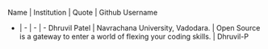 Name | Institution | Quote | Github Username 
- | - | - | - 
Dhruvil Patel | Navrachana University, Vadodara. | Open Source is a gateway to enter a world of flexing your coding skills. | Dhruvil-P